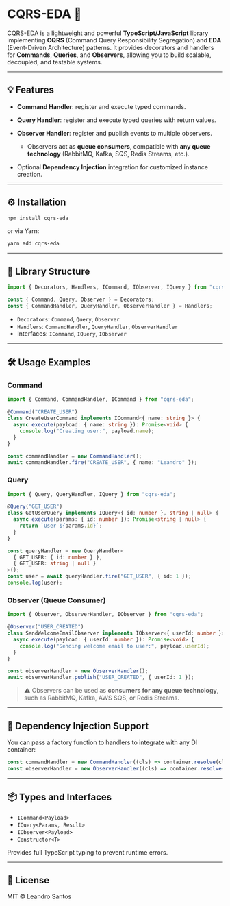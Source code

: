 # CQRS-EDA 🚀

CQRS-EDA is a lightweight and powerful **TypeScript/JavaScript** library implementing **CQRS** (Command Query Responsibility Segregation) and **EDA** (Event-Driven Architecture) patterns.
It provides decorators and handlers for **Commands**, **Queries**, and **Observers**, allowing you to build scalable, decoupled, and testable systems.

---

## 💡 Features

- **Command Handler**: register and execute typed commands.
- **Query Handler**: register and execute typed queries with return values.
- **Observer Handler**: register and publish events to multiple observers.

  - Observers act as **queue consumers**, compatible with **any queue technology** (RabbitMQ, Kafka, SQS, Redis Streams, etc.).

- Optional **Dependency Injection** integration for customized instance creation.

---

## ⚙️ Installation

```bash
npm install cqrs-eda
```

or via Yarn:

```bash
yarn add cqrs-eda
```

---

## 🎨 Library Structure

```ts
import { Decorators, Handlers, ICommand, IObserver, IQuery } from "cqrs-eda";

const { Command, Query, Observer } = Decorators;
const { CommandHandler, QueryHandler, ObserverHandler } = Handlers;
```

- `Decorators`: `Command`, `Query`, `Observer`
- `Handlers`: `CommandHandler`, `QueryHandler`, `ObserverHandler`
- Interfaces: `ICommand`, `IQuery`, `IObserver`

---

## 🛠️ Usage Examples

### Command

```ts
import { Command, CommandHandler, ICommand } from "cqrs-eda";

@Command("CREATE_USER")
class CreateUserCommand implements ICommand<{ name: string }> {
  async execute(payload: { name: string }): Promise<void> {
    console.log("Creating user:", payload.name);
  }
}

const commandHandler = new CommandHandler();
await commandHandler.fire("CREATE_USER", { name: "Leandro" });
```

### Query

```ts
import { Query, QueryHandler, IQuery } from "cqrs-eda";

@Query("GET_USER")
class GetUserQuery implements IQuery<{ id: number }, string | null> {
  async execute(params: { id: number }): Promise<string | null> {
    return `User ${params.id}`;
  }
}

const queryHandler = new QueryHandler<
  { GET_USER: { id: number } },
  { GET_USER: string | null }
>();
const user = await queryHandler.fire("GET_USER", { id: 1 });
console.log(user);
```

### Observer (Queue Consumer)

```ts
import { Observer, ObserverHandler, IObserver } from "cqrs-eda";

@Observer("USER_CREATED")
class SendWelcomeEmailObserver implements IObserver<{ userId: number }> {
  async execute(payload: { userId: number }): Promise<void> {
    console.log("Sending welcome email to user:", payload.userId);
  }
}

const observerHandler = new ObserverHandler();
await observerHandler.publish("USER_CREATED", { userId: 1 });
```

> ⚠️ Observers can be used as **consumers for any queue technology**, such as RabbitMQ, Kafka, AWS SQS, or Redis Streams.

---

## 🔧 Dependency Injection Support

You can pass a factory function to handlers to integrate with any DI container:

```ts
const commandHandler = new CommandHandler((cls) => container.resolve(cls));
const observerHandler = new ObserverHandler((cls) => container.resolve(cls));
```

---

## 📦 Types and Interfaces

- `ICommand<Payload>`
- `IQuery<Params, Result>`
- `IObserver<Payload>`
- `Constructor<T>`

Provides full TypeScript typing to prevent runtime errors.

---

## 📖 License

MIT © Leandro Santos
